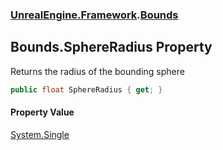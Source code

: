 ### [UnrealEngine.Framework](./UnrealEngine-Framework.md 'UnrealEngine.Framework').[Bounds](./Bounds.md 'UnrealEngine.Framework.Bounds')
## Bounds.SphereRadius Property
Returns the radius of the bounding sphere  
```csharp
public float SphereRadius { get; }
```
#### Property Value
[System.Single](https://docs.microsoft.com/en-us/dotnet/api/System.Single 'System.Single')  
